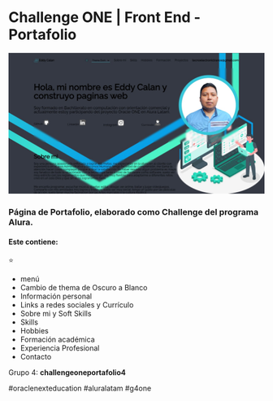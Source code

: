 # Challenge ONE | Front End -  Portafolio

<p align="center" >
     <img width="600" heigth="600" src="https://raw.githubusercontent.com/ECalan/Portafolio_Eddy_Calan/master/assets/img/Img_Portafolio.jpg">
</p>

### Página de Portafolio, elaborado como Challenge del programa Alura.

#### Este contiene: 

⭐
* menú
* Cambio de thema de Oscuro a Blanco
* Información personal
* Links a redes sociales y Currículo
* Sobre mi y Soft Skills
* Skills
* Hobbies
* Formación académica
* Experiencia Profesional
* Contacto

Grupo 4: **challengeoneportafolio4**

#oraclenexteducation
#aluralatam
#g4one
